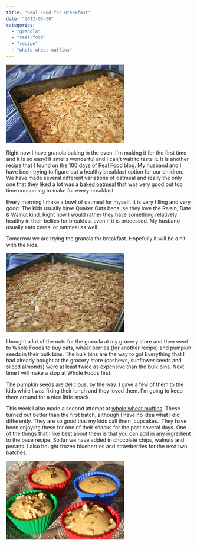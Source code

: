 ```yaml
---
title: "Real Food for Breakfast"
date: "2012-03-30"
categories: 
  - "granola"
  - "real-food"
  - "recipe"
  - "whole-wheat-muffins"
---
```


[![](images/IMG_5882.JPG)](http://1.bp.blogspot.com/-yQiGlDFa7rQ/T3St87mRv2I/AAAAAAAAAY8/9894mSjqC-4/s1600/IMG_5882.JPG)

  

  
Right now I have granola baking in the oven. I'm making it for the first time and it is so easy! It smells wonderful and I can't wait to taste it. It is another recipe that I found on the [100 days of Real Food](http://www.100daysofrealfood.com/2010/04/04/recipe-granola-bars-cereal/) blog. My husband and I have been trying to figure out a healthy breakfast option for our children. We have made several different variations of oatmeal and really the only one that they liked a lot was a [baked oatmeal](http://budgetbytes.blogspot.com/2011/12/banana-bread-oatmeal-367-recipe-046.html) that was very good but too time consuming to make for every breakfast.  
  
  
Every morning I make a bowl of oatmeal for myself. It is very filling and very good. The kids usually have Quaker Oats because they love the Raisin, Date & Walnut kind. Right now I would rather they have something relatively healthy in their bellies for breakfast even if it is processed. My husband usually eats cereal or oatmeal as well.  
  
  
Tomorrow we are trying the granola for breakfast. Hopefully it will be a hit with the kids.  
  
  

[![](images/IMG_5878.JPG)](http://4.bp.blogspot.com/-2OfsUi8wxKM/T3St6TIEipI/AAAAAAAAAY0/W6PCkpsKbuk/s1600/IMG_5878.JPG)

  

I bought a lot of the nuts for the granola at my grocery store and then went to Whole Foods to buy oats, wheat berries (for another recipe) and pumpkin seeds in their bulk bins. The bulk bins are the way to go! Everything that I had already bought at the grocery store (cashews, sunflower seeds and sliced almonds) were at least twice as expensive than the bulk bins. Next time I will make a stop at Whole Foods first. 

  

The pumpkin seeds are delicious, by the way. I gave a few of them to the kids while I was fixing their lunch and they loved them. I'm going to keep them around for a nice little snack. 

  

This week I also made a second attempt at [whole wheat muffins](http://www.100daysofrealfood.com/2010/05/12/recipe-fruit-nut-or-berry-or-whatever-you-want-them-to-be-whole-wheat-muffins/). These turned out better than the first batch, although I have no idea what I did differently. They are so good that my kids call them 'cupcakes.' They have been enjoying these for one of their snacks for the past several days. One of the things that I like best about them is that you can add in any ingredient to the base recipe. So far we have added in chocolate chips, walnuts and pecans. I also bought frozen blueberries and strawberries for the next two batches. 

  
  

[![](images/IMG_5877.JPG)](http://2.bp.blogspot.com/-2gcdNQpalZI/T3St3-vAHiI/AAAAAAAAAYs/jLi29S1O_kY/s1600/IMG_5877.JPG)

